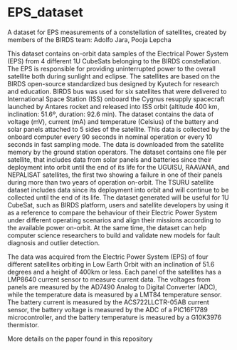 # EPS_dataset
 A dataset for EPS measurements of a constellation of satellites, created by members of the BIRDS team: Adolfo Jara, Pooja Lepcha

This dataset contains on-orbit data samples of the Electrical Power System (EPS) from 4 different 1U CubeSats belonging to the BIRDS constellation. The EPS is responsible for providing uninterrupted power to the overall satellite both during sunlight and eclipse. The satellites are based on the BIRDS open-source standardized bus designed by Kyutech for research and education. BIRDS bus was used for six satellites that were delivered to International Space Station (ISS) onboard the Cygnus resupply spacecraft launched by Antares rocket and released into ISS orbit (altitude 400 km, inclination: 51.6º, duration: 92.6 min). The dataset contains the data of voltage (mV), current (mA) and temperature (Celsius) of the battery and solar panels attached to 5 sides of the satellite. This data is collected by the onboard computer every 90 seconds in nominal operation or every 10 seconds in fast sampling mode. The data is downloaded from the satellite memory by the ground station operators. The dataset contains one file per satellite, that includes data from solar panels and batteries since their deployment into orbit until the end of its life for the UGUISU, RAAVANA, and NEPALISAT satellites, the first two showing a failure in one of their panels during more than two years of operation on-orbit. The TSURU satellite dataset includes data since its deployment into orbit and will continue to be collected until the end of its life. The dataset generated will be useful for 1U CubeSat, such as BIRDS platform, users and satellite developers by using it as a reference to compare the behaviour of their Electric Power System under different operating scenarios and align their missions according to the available power on-orbit. At the same time, the dataset can help computer science researchers to build and validate new models for fault diagnosis and outlier detection.

The data was acquired from the Electric Power System (EPS) of four different satellites orbiting in Low Earth Orbit with an inclination of 51.6 degrees and a height of 400km or less. Each panel of the satellites has a LMP8640 current sensor to measure current data. The voltages from panels are measured by the AD7490 Analog to Digital Converter (ADC), while the temperature data is measured by a LMT84 temperature sensor. The battery current is measured by the ACS722LLCTR-05AB current sensor, the battery voltage is measured by the ADC of a PIC16F1789 microcontroller, and the battery temperature is measured by a G10K3976 thermistor.

More details on the paper found in this repository